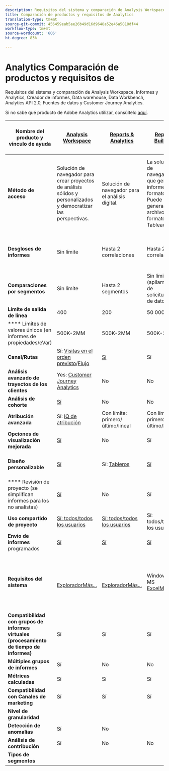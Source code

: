 ```yaml
---
description: Requisitos del sistema y comparación de Analysis Workspace, Reports & Analytics, Ad Hoc Analysis, Report Builder, Data Warehouse y Data Workbench
title: Comparación de productos y requisitos de Analytics
translation-type: tm+mt
source-git-commit: 456459eab5ae26b49d16d9648a52e46a5818df44
workflow-type: tm+mt
source-wordcount: '606'
ht-degree: 83%

---
```



# Analytics Comparación de productos y requisitos de 

Requisitos del sistema y comparación de Analysis Workspace, Informes y Analytics, Creador de informes, Data warehouse, Data Workbench, Analytics API 2.0, Fuentes de datos y Customer Journey Analytics.

Si no sabe qué producto de Adobe Analytics utilizar, consúltelo [aquí](/help/admin/c-analytics-product-comparison/which-analytics-tool.md).

| Nombre del producto y vínculo de ayuda | [Analysis Workspace](https://docs.adobe.com/content/help/es-ES/analytics/analyze/analysis-workspace/home.html) | [Reports &amp; Analytics](https://docs.adobe.com/content/help/es-ES/analytics/analyze/reports-analytics/getting-started.translate.html) | [Report Builder](https://docs.adobe.com/content/help/es-ES/analytics/analyze/report-builder/home.translate.html) | [Data Warehouse](https://docs.adobe.com/content/help/es-ES/analytics/export/data-warehouse/data-warehouse.html) | [Data Workbench](https://docs.adobe.com/content/help/es-ES/data-workbench/using/home.html) | Analytics API 2.0 | Archivo de fuentes de datos |
|---|---|---|---|---|---|---|---|
| **Método de acceso** | Solución de navegador para crear proyectos de análisis sólidos y personalizados y democratizar las perspectivas. | Solución de navegador para el análisis digital. | La solución de navegador que genera informes en formato .csv. Puede generar archivos de formato Tableau. | Herramienta de análisis multicanal avanzado, como modelado de atribución personalizado, análisis predictivo y análisis integral de clientes. |  |  |  |
| **Desgloses de informes** | Sin límite | Hasta 2 correlaciones | Hasta 2 correlaciones | Realiza desgloses completamente ampliados, ilimitados y por segmento. | Sin límite |  |  |
| **Comparaciones por segmentos** | Sin límite | Hasta 2 segmentos | Sin límite (apilamiento de solicitudes de datos) | 1 segmento. Admite varios segmentos (ilimitados). | Sin límite |  |  |
| **Límite de salida de línea** | 400 | 200 | 50 000 | Sin límite | Personalizable |  |  |
| **** Límites de valores únicos (en informes de propiedades/eVar) | 500K-2MM | 500K-2MM | 500K-2MM | Sin límite | Personalizable |  |  |
| **Canal/Rutas** | Sí: [Visitas en el orden previsto](https://docs.adobe.com/content/help/es-ES/analytics/analyze/analysis-workspace/visualizations/fallout/fallout-flow.html)/[Flujo](https://docs.adobe.com/content/help/es-ES/analytics/analyze/analysis-workspace/visualizations/flow/flow.html) | [Sí](https://docs.adobe.com/content/help/es-ES/analytics/analyze/reports-analytics/reports.html) | Sí | No | Sí |  |  |
| **Análisis avanzado de trayectos de los clientes** | Yes: [Customer Journey Analytics](https://docs.adobe.com/content/help/es-ES/analytics-platform/using/cja-landing.html) | No | No | No | Sí |  |  |
| **Análisis de cohorte** | [Sí](https://docs.adobe.com/content/help/es-ES/analytics/analyze/analysis-workspace/visualizations/cohort-table/cohort-analysis.html) | No | No | No | Sí |  |  |
| **Atribución avanzada** | Sí: [IQ de atribución](https://docs.adobe.com/content/help/en/analytics/analyze/analysis-workspace/attribution-iq.html) | Con límite: primero/último/lineal | Con límite: primero/último/lineal | Con límite: primero/último/lineal | Sí |  |  |
| **Opciones de visualización mejorada** | [Sí](https://docs.adobe.com/content/help/es-ES/analytics/analyze/analysis-workspace/visualizations/freeform-analysis-visualizations.html) | No | Sí | No | Sí |  |  |
| **Diseño personalizable** | [Sí](https://docs.adobe.com/content/help/es-ES/analytics/analyze/analysis-workspace/home.html) | Sí: [Tableros](https://docs.adobe.com/content/help/en/analytics/analyze/reports-analytics/dashboard.html) | [Sí](https://docs.adobe.com/content/help/es-ES/analytics/analyze/report-builder/layout/configure-the-custom-layout.html) | Se ordenan resultados por desglose o métricas. | Sí |  |  |
| **** Revisión de proyecto (se simplifican informes para los no analistas) | [Sí](https://docs.adobe.com/content/help/es-ES/analytics/analyze/analysis-workspace/curate-share/curate.html) | No | Sí | No | Sí |  |  |
| **Uso compartido de proyecto** | [Sí: todos/todos los usuarios](https://docs.adobe.com/content/help/es-ES/analytics/analyze/analysis-workspace/curate-share/curate.html) | [Sí: todos/todos los usuarios](https://docs.adobe.com/content/help/es-ES/analytics/analyze/reports-analytics/scheduling.html) | Sí: todos/todos los usuarios | No | Sí |  |  |
| **Envío de informes** programados | [Sí](https://docs.adobe.com/content/help/es-ES/analytics/analyze/analysis-workspace/curate-share/schedule-projects.html) | [Sí](https://docs.adobe.com/content/help/es-ES/analytics/analyze/reports-analytics/scheduling.html) | [Sí](https://docs.adobe.com/content/help/es-ES/analytics/analyze/report-builder/t-schedule-a-data-request.html) | Sí | Sí |  |  |
| **Requisitos del sistema** | <br>[ExploradorMás...](https://docs.adobe.com/content/help/es-ES/analytics/admin/sys-reqs.html) | <br>[ExploradorMás...](https://docs.adobe.com/content/help/es-ES/analytics/admin/sys-reqs.html) | Windows, MS<br>[ExcelMás...](https://docs.adobe.com/content/help/es-ES/analytics/analyze/report-builder/report-builder-setup/system-requirements.html) | Navegador y programa para abrir archivos .csv como MS Excel. Puede generar archivos de formato Tableau. | Windows 64 bit, good graphics adapter for OpenGL 3.2 [More...](https://docs.adobe.com/content/help/es-ES/data-workbench/using/install/c-data-workbench-client-install.html) |  |  |  |
| **Compatibilidad con grupos de informes virtuales (procesamiento de tiempo de informes)** | Sí | Sí | Sí | No | Sí? |  |  |
| **Múltiples grupos de informes** | Sí | No | No | No | Sí? |  |  |
| **Métricas calculadas** | Sí | Sí | Sí | Sí | Sí |  |  |
| **Compatibilidad con Canales de marketing** | Sí | Sí | Sí | ? | ? |  |  |
| **Nivel de granularidad** |  |  |  |  |  |  |  |
| **Detección de anomalías** | Sí | No |  |  |  |  |  |
| **Análisis de contribución** | Sí | No | No | No | Sí |  |  |
| **Tipos de segmentos** |  |  |  |  |  |  |  |